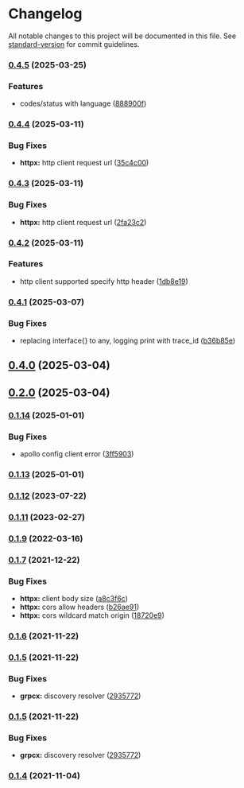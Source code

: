 # Changelog

All notable changes to this project will be documented in this file. See [standard-version](https://github.com/conventional-changelog/standard-version) for commit guidelines.

### [0.4.5](https://github.com/trustasia-com/go-van/compare/v0.4.4...v0.4.5) (2025-03-25)


### Features

* codes/status with language ([888900f](https://github.com/trustasia-com/go-van/commit/888900fd39f7835ae880fd5ab23e45b60e083bd8))

### [0.4.4](https://github.com/trustasia-com/go-van/compare/v0.4.3...v0.4.4) (2025-03-11)


### Bug Fixes

* **httpx:** http client request url ([35c4c00](https://github.com/trustasia-com/go-van/commit/35c4c001ee8da066e68e186ec6ae6bedccf3d46d))

### [0.4.3](https://github.com/trustasia-com/go-van/compare/v0.4.2...v0.4.3) (2025-03-11)


### Bug Fixes

* **httpx:** http client request url ([2fa23c2](https://github.com/trustasia-com/go-van/commit/2fa23c2fe2dcdca21d3c34247a677f774946f282))

### [0.4.2](https://github.com/trustasia-com/go-van/compare/v0.4.1...v0.4.2) (2025-03-11)


### Features

* http client supported specify http header ([1db8e19](https://github.com/trustasia-com/go-van/commit/1db8e197c9fe54988cbc6667db1c955fb52375c7))

### [0.4.1](https://github.com/trustasia-com/go-van/compare/v0.4.0...v0.4.1) (2025-03-07)


### Bug Fixes

* replacing interface{} to any, logging print with trace_id ([b36b85e](https://github.com/trustasia-com/go-van/commit/b36b85ef60c1ab6c628bb98f9526e306dce2bd74))

## [0.4.0](https://github.com/trustasia-com/go-van/compare/v0.2.0...v0.4.0) (2025-03-04)

## [0.2.0](https://github.com/trustasia-com/go-van/compare/v0.1.14...v0.2.0) (2025-03-04)

### [0.1.14](https://github.com/trustasia-com/go-van/compare/v0.1.13...v0.1.14) (2025-01-01)


### Bug Fixes

* apollo config client error ([3ff5903](https://github.com/trustasia-com/go-van/commit/3ff59034cdeba2084861021e6d568b619070f87b))

### [0.1.13](https://github.com/trustasia-com/go-van/compare/v0.1.12...v0.1.13) (2025-01-01)

### [0.1.12](https://github.com/trustasia-com/go-van/compare/v0.1.11...v0.1.12) (2023-07-22)

### [0.1.11](https://github.com/trustasia-com/go-van/compare/v0.1.10...v0.1.11) (2023-02-27)

### [0.1.9](https://github.com/trustasia-com/go-van/compare/v0.1.8...v0.1.9) (2022-03-16)

### [0.1.7](https://github.com/trustasia-com/go-van/compare/v0.1.6...v0.1.7) (2021-12-22)


### Bug Fixes

* **httpx:** client body size ([a8c3f6c](https://github.com/trustasia-com/go-van/commit/a8c3f6c383f9d4b5da7fc6b66f4a81793090ce1c))
* **httpx:** cors allow headers ([b26ae91](https://github.com/trustasia-com/go-van/commit/b26ae913329e5c064d24c2a24f996193652c3b0e))
* **httpx:** cors wildcard match origin ([18720e9](https://github.com/trustasia-com/go-van/commit/18720e9af7cd3890a9ad8780267ed83c2b1abaa0))

### [0.1.6](https://github.com/trustasia-com/go-van/compare/v0.1.5...v0.1.6) (2021-11-22)

### [0.1.5](https://github.com/trustasia-com/go-van/compare/v0.1.4...v0.1.5) (2021-11-22)


### Bug Fixes

* **grpcx:** discovery resolver ([2935772](https://github.com/trustasia-com/go-van/commit/29357727ff523733d144e988cd58d8673644fead))

### [0.1.5](https://github.com/trustasia-com/go-van/compare/v0.1.4...v0.1.5) (2021-11-22)


### Bug Fixes

* **grpcx:** discovery resolver ([2935772](https://github.com/trustasia-com/go-van/commit/29357727ff523733d144e988cd58d8673644fead))

### [0.1.4](https://github.com/trustasia-com/go-van/compare/v0.1.3...v0.1.4) (2021-11-04)
